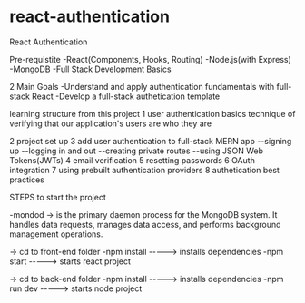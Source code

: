 # react-authentication
React Authentication


Pre-requistite
-React(Components, Hooks, Routing)
-Node.js(with Express)
-MongoDB
-Full Stack Development Basics

2 Main Goals
-Understand and apply authentication fundamentals with full-stack React
-Develop a full-stack authetication template

learning structure from this project
1 user authentication basics
technique of verifying that our application's users are who they are

2 project set up
3 add user authentication to full-stack MERN app
--signing up
--logging in and out
--creating private routes
--using JSON Web Tokens(JWTs)
4 email verification
5 resetting passwords
6 OAuth integration
7 using prebuilt authentication providers
8 authetication best practices



STEPS to start the project

-mondod ->  is the primary daemon process for the MongoDB system. It handles data requests, manages data access, and performs background management operations.

-> cd to front-end folder 
-npm install   -----> installs dependencies
-npm start   -----> starts  react project



-> cd to back-end folder 
-npm install   -----> installs dependencies
-npm run dev   -----> starts node project